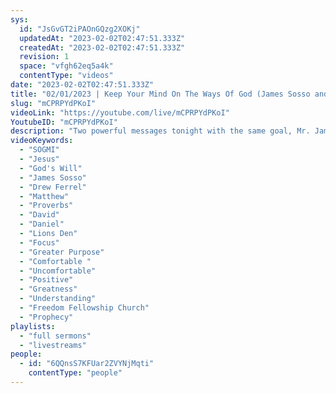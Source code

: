 ```yaml
---
sys:
  id: "JsGvGT2iPAOnGQzg2XOKj"
  updatedAt: "2023-02-02T02:47:51.333Z"
  createdAt: "2023-02-02T02:47:51.333Z"
  revision: 1
  space: "vfgh62eq5a4k"
  contentType: "videos"
date: "2023-02-02T02:47:51.333Z"
title: "02/01/2023 | Keep Your Mind On The Ways Of God (James Sosso and Drew Ferrel)"
slug: "mCPRPYdPKoI"
videoLink: "https://youtube.com/live/mCPRPYdPKoI"
YoutubeID: "mCPRPYdPKoI"
description: "Two powerful messages tonight with the same goal, Mr. James Sosso and Mr. Drew Ferrel reminded us that though we may not feel like we have much purpose in God's kingdom, God has given us life for a greater purpose beyond our own understanding. Over the years we have been given many prophecies from our Father and it is up to us to claim those words and put them into action. What use is it to hear these words of greatness to let them fall to the ground? We need to continually re-listen and remind ourselves of what God has in store for us and what greatness we will bring. If we focus too much on our own flaws and failures, it could be easy to lose track of God's promises for us. Remember our words bring power, both in a negative and positive way, so keep a watch over our mouths, look yourself in the mirror and declare you victories to come daily.\nIt is worth noting that whenever you feel like you are being put into an uncomfortable for the benefit of God, that is exactly what is suppose to happen. Are we going to put our own comfortability above our Father? Be comfortable, being uncomfortable. This sermon was delivered at Freedom Fellowship Church on February 1, 2023 by Mr. James Sosso and Drew Ferrel. \n"
videoKeywords:
  - "SOGMI"
  - "Jesus"
  - "God's Will"
  - "James Sosso"
  - "Drew Ferrel"
  - "Matthew"
  - "Proverbs"
  - "David"
  - "Daniel"
  - "Lions Den"
  - "Focus"
  - "Greater Purpose"
  - "Comfortable "
  - "Uncomfortable"
  - "Positive"
  - "Greatness"
  - "Understanding"
  - "Freedom Fellowship Church"
  - "Prophecy"
playlists:
  - "full sermons"
  - "livestreams"
people:
  - id: "6QQnsS7KFUar2ZVYNjMqti"
    contentType: "people"
---
```

